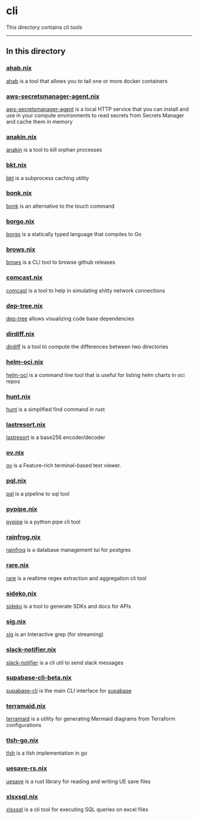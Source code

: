 # cli

This directory contains cli tools

---

## In this directory

### [ahab.nix](./ahab.nix)

[ahab](https://github.com/jpetrucciani/ahab) is a tool that allows you to tail one or more docker containers

### [aws-secretsmanager-agent.nix](./aws-secretsmanager-agent.nix)

[aws-secretsmanager-agent](https://github.com/aws/aws-secretsmanager-agent) is a local HTTP service that you can install and use in your compute environments to read secrets from Secrets Manager and cache them in memory

### [anakin.nix](./anakin.nix)

[anakin](https://github.com/Timmmm/anakin/) is a tool to kill orphan processes

### [bkt.nix](./bkt.nix)

[bkt](https://github.com/dimo414/bkt) is a subprocess caching utility

### [bonk.nix](./bonk.nix)

[bonk](https://github.com/elliot40404/bonk) is an alternative to the touch command

### [borgo.nix](./borgo.nix)

[borgo](https://github.com/borgo-lang/borgo) is a statically typed language that compiles to Go

### [brows.nix](./brows.nix)

[brows](https://github.com/rubysolo/brows) is a CLI tool to browse github releases

### [comcast.nix](./comcast.nix)

[comcast](https://github.com/tylertreat/comcast) is a tool to help in simulating shitty network connections

### [dep-tree.nix](./dep-tree.nix)

[dep-tree](https://github.com/gabotechs/dep-tree) allows visualizing code base dependencies

### [dirdiff.nix](./dirdiff.nix)

[dirdiff](https://github.com/ocamlpro/dirdiff) is a tool to compute the differences between two directories

### [helm-oci.nix](./helm-oci.nix)

[helm-oci](https://github.com/ikimpriv/helm-oci) is a command line tool that is useful for listing helm charts in oci repos

### [hunt.nix](./hunt.nix)

[hunt](https://github.com/LyonSyonII/hunt-rs) is a simplified find command in rust

### [lastresort.nix](./lastresort.nix)

[lastresort](https://github.com/ctsrc/Base256) is a base256 encoder/decoder

### [ov.nix](./ov.nix)

[ov](https://github.com/noborus/ov) is a Feature-rich terminal-based text viewer.

### [pql.nix](./pql.nix)

[pql](https://github.com/runreveal/pql) is a pipeline to sql tool

### [pypipe.nix](./pypipe.nix)

[pypipe](https://github.com/bugen/pypipe) is a python pipe cli tool

### [rainfrog.nix](./rainfrog.nix)

[rainfrog](https://github.com/achristmascarl/rainfrog) is a database management tui for postgres

### [rare.nix](./rare.nix)

[rare](https://github.com/zix99/rare) is a realtime regex extraction and aggregation cli tool

### [sideko.nix](./sideko.nix)

[sideko](https://github.com/Sideko-Inc/sideko) is a tool to generate SDKs and docs for APIs

### [sig.nix](./sig.nix)

[sig](https://github.com/ynqa/sig) is an Interactive grep (for streaming)

### [slack-notifier.nix](./slack-notifier.nix)

[slack-notifier](https://github.com/cloudposse/slack-notifier) is a cli util to send slack messages

### [supabase-cli-beta.nix](./supabase-cli-beta.nix)

[supabase-cli](https://github.com/supabase/cli) is the main CLI interface for [supabase](https://supabase.com)

### [terramaid.nix](./terramaid.nix)

[terramaid](https://github.com/RoseSecurity/Terramaid) is a utility for generating Mermaid diagrams from Terraform configurations

### [tlsh-go.nix](./tlsh-go.nix)

[tlsh](https://github.com/glaslos/tlsh) is a tlsh implementation in go

### [uesave-rs.nix](./uesave-rs.nix)

[uesave](https://github.com/trumank/uesave-rs) is a rust library for reading and writing UE save files

### [xlsxsql.nix](./xlsxsql.nix)

[xlsxsql](https://github.com/noborus/xlsxsql) is a cli tool for executing SQL queries on excel files
